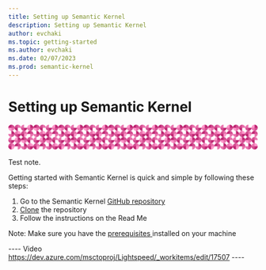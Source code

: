 ```yaml
---
title: Setting up Semantic Kernel
description: Setting up Semantic Kernel
author: evchaki
ms.topic: getting-started
ms.author: evchaki
ms.date: 02/07/2023
ms.prod: semantic-kernel
---
```

# Setting up Semantic Kernel

![pink circles of semantic kernel](../media/mainpattern.png)

Test note.

Getting started with Semantic Kernel is quick and simple by following these steps:
1. Go to the Semantic Kernel [GitHub repository](https://github.com/microsoft/semantic-kernel)
2. [Clone](https://docs.github.com/repositories/creating-and-managing-repositories/cloning-a-repository) the repository
3. Follow the instructions on the Read Me


Note: Make sure you have the [prerequisites ](prereqs) installed on your machine

---- Video https://dev.azure.com/msctoproj/Lightspeed/_workitems/edit/17507 ----

